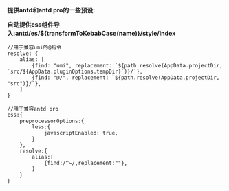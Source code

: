 **提供antd和antd pro的一些预设:**  

**自动提供css组件导入:antd/es/${transformToKebabCase(name)}/style/index**

```
//用于兼容umi的@指令
resolve: {
    alias: [
        {find: "umi", replacement: `${path.resolve(AppData.projectDir, `src/${AppData.pluginOptions.tempDir}`)}/`},
        {find: "@/", replacement: `${path.resolve(AppData.projectDir, "src")}/`},
    ]
}
```


```
//用于兼容antd pro
css:{
    preprocessorOptions:{
        less:{
            javascriptEnabled: true,
        }
    },
    resolve:{
        alias:[
            {find:/^~/,replacement:""},
        ]
    }
}
```
